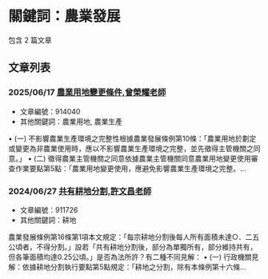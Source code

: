 # 關鍵詞：農業發展

包含 2 篇文章

## 文章列表

### 2025/06/17 [農業用地變更條件,曾榮耀老師](../../articles/914040_%E8%BE%B2%E6%A5%AD%E7%94%A8%E5%9C%B0%E8%AE%8A%E6%9B%B4%E6%A2%9D%E4%BB%B6%2C%E6%9B%BE%E6%A6%AE%E8%80%80%E8%80%81%E5%B8%AB.md)
- 文章編號：914040
- 其他關鍵詞：農業用地, 農業生產

• (一) 不影響農業生產環境之完整性根據農業發展條例第10條：「農業用地於劃定或變更為非農業使用時，應以不影響農業生產環境之完整，並先徵得主管機關之同意。」 • (二) 徵得農業主管機關之同意依據農業主管機關同意農業用地變更使用審查作業要點第5點：「農業用地變更使用，應避免影響農業生產環境之完整。...

### 2024/06/27 [共有耕地分割,許文昌老師](../../articles/911726_%E5%85%B1%E6%9C%89%E8%80%95%E5%9C%B0%E5%88%86%E5%89%B2%2C%E8%A8%B1%E6%96%87%E6%98%8C%E8%80%81%E5%B8%AB.md)
- 文章編號：911726
- 其他關鍵詞：耕地

農業發展條例第16條第1項本文規定：「每宗耕地分割後每人所有面積未達○．二五公頃者，不得分割。」設若「共有耕地分割後，部分為單獨所有，部分維持共有，但各筆面積均達0.25公頃。」是否為法所許？有二種不同見解： • (一) 行政機關見解：依據耕地分割執行要點第5點規定：「耕地之分割，除有本條例第十六條...
